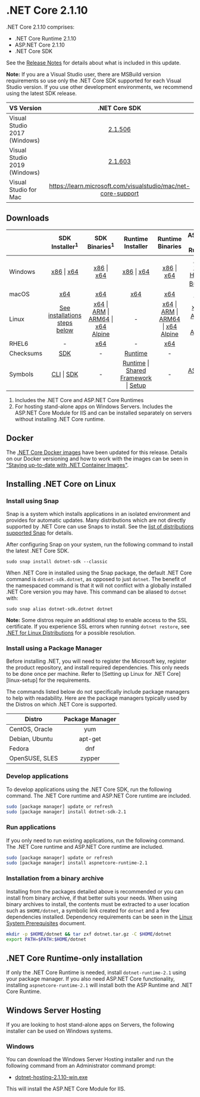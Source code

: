 # .NET Core 2.1.10

.NET Core 2.1.10 comprises:

* .NET Core Runtime 2.1.10
* ASP.NET Core 2.1.10
* .NET Core SDK

See the [Release Notes](2.1.10.md) for details about what is included in this update.

**Note:** If you are a Visual Studio user, there are MSBuild version requirements so use only the .NET Core SDK supported for each Visual Studio version. If you use other development environments, we recommend using the latest SDK release.

| VS Version | .NET Core SDK |
| :-- | :--: |
| Visual Studio 2017 (Windows) | [2.1.506](#downloads) |
| Visual Studio 2019 (Windows) | [2.1.603](../2.1.603-SDK/2.1.603-SDK-download.md) |
| Visual Studio for Mac | https://learn.microsoft.com/visualstudio/mac/net-core-support |

## Downloads

|           | SDK Installer<sup>1</sup>                        | SDK Binaries<sup>1</sup>                 | Runtime Installer                                        | Runtime Binaries                                 | ASP.NET Core Runtime           |
| --------- | :------------------------------------------:     | :----------------------:                 | :---------------------------:                            | :-------------------------:                      | :-----------------:            |
| Windows   | [x86][dotnet-sdk-win-x86.exe] \| [x64][dotnet-sdk-win-x64.exe] | [x86][dotnet-sdk-win-x86.zip] \| [x64][dotnet-sdk-win-x64.zip] | [x86][dotnet-runtime-win-x86.exe] \| [x64][dotnet-runtime-win-x64.exe] | [x86][dotnet-runtime-win-x86.zip] \| [x64][dotnet-runtime-win-x64.zip] | [x86][aspnetcore-runtime-win-x86.exe] \| [x64][aspnetcore-runtime-win-x64.exe] \| <br/> [Hosting Bundle][dotnet-hosting-win.exe]<sup>2</sup> |
| macOS     | [x64][dotnet-sdk-osx-x64.pkg]  | [x64][dotnet-sdk-osx-x64.tar.gz]     | [x64][dotnet-runtime-osx-x64.pkg] | [x64][dotnet-runtime-osx-x64.tar.gz] | [x64][aspnetcore-runtime-osx-x64.tar.gz]<sup>1</sup>
| Linux     | [See installations steps below][linux-install]   | [x64][dotnet-sdk-linux-x64.tar.gz] \| [ARM][dotnet-sdk-linux-arm.tar.gz] \| [ARM64][dotnet-sdk-linux-arm64.tar.gz] \| [x64 Alpine][dotnet-sdk-linux-musl-x64.tar.gz] | - | [x64][dotnet-runtime-linux-x64.tar.gz] \| [ARM][dotnet-runtime-linux-arm.tar.gz] \| [ARM64][dotnet-runtime-linux-arm64.tar.gz] \| [x64 Alpine][dotnet-runtime-linux-musl-x64.tar.gz] | [x64][aspnetcore-runtime-linux-x64.tar.gz]<sup>1</sup>  \| [ARM][aspnetcore-runtime-linux-arm.tar.gz]<sup>1</sup> \| [x64 Alpine][aspnetcore-runtime-linux-musl-x64.tar.gz]<sup>1</sup> |
| RHEL6     | -                                                | [x64][dotnet-sdk-rhel.6-x64.tar.gz]                    | -                                                        | [x64][dotnet-runtime-rhel.6-x64.tar.gz] | - |
| Checksums | [SDK][checksums-sdk]                             | -                                        | [Runtime][checksums-runtime]                             | - | - |
| Symbols   | [CLI][cli-symbols.zip] \| [SDK][dotnet-sdk-symbols.zip]  | -                                        | [Runtime][coreclr-symbols.zip] \| [Shared Framework][corefx-symbols.zip] \| [Setup][core-setup-symbols.zip] | - | [ASP.NET Core][aspnet-symbols.zip] |

1. Includes the .NET Core and ASP.NET Core Runtimes
2. For hosting stand-alone apps on Windows Servers. Includes the ASP.NET Core Module for IIS and can be installed separately on servers without installing .NET Core runtime.


## Docker

The [.NET Core Docker images](https://hub.docker.com/r/microsoft/dotnet/) have been updated for this release. Details on our Docker versioning and how to work with the images can be seen in ["Staying up-to-date with .NET Container Images"](https://devblogs.microsoft.com/dotnet/staying-up-to-date-with-net-container-images/).

## Installing .NET Core on Linux

### Install using Snap

Snap is a system which installs applications in an isolated environment and provides for automatic updates. Many distributions which are not directly supported by .NET Core can use Snaps to install. See the [list of distributions supported Snap](https://docs.snapcraft.io/installing-snapd/6735) for details.

After configuring Snap on your system, run the following command to install the latest .NET Core SDK.

`sudo snap install dotnet-sdk --classic`

When .NET Core in installed using the Snap package, the default .NET Core command is `dotnet-sdk.dotnet`, as opposed to just `dotnet`. The benefit of the namespaced command is that it will not conflict with a globally installed .NET Core version you may have. This command can be aliased to `dotnet` with:

`sudo snap alias dotnet-sdk.dotnet dotnet`

**Note:** Some distros require an additional step to enable access to the SSL certificate. If you experience SSL errors when running `dotnet restore`, see [.NET for Linux Distributions](../../../linux.md) for a possible resolution.

### Install using a Package Manager

Before installing .NET, you will need to register the Microsoft key, register the product repository, and install required dependencies. This only needs to be done once per machine. Refer to [Setting up Linux for .NET Core][linux-setup] for the requirements.

The commands listed below do not specifically include package managers to help with readability. Here are the package managers typically used by the Distros on which .NET Core is supported.

| Distro | Package Manager  |
| ---             | :----:  |
| CentOS, Oracle  | yum     |
| Debian, Ubuntu  | apt-get |
| Fedora          | dnf     |
| OpenSUSE, SLES  | zypper  |

### Develop applications
To develop applications using the .NET Core SDK, run the following command. The .NET Core runtime and ASP.NET Core runtime are included.

```bash
sudo [package manager] update or refresh
sudo [package manager] install dotnet-sdk-2.1
```

### Run applications
If you only need to run existing applications, run the following command. The .NET Core runtime and ASP.NET Core runtime are included.

```bash
sudo [package manager] update or refresh
sudo [package manager] install aspnetcore-runtime-2.1
```

### Installation from a binary archive

Installing from the packages detailed above is recommended or you can install from binary archive, if that better suits your needs. When using binary archives to install, the contents must be extracted to a user location such as `$HOME/dotnet`, a symbolic link created for `dotnet` and a few dependencies installed. Dependency requirements can be seen in the [Linux System Prerequisites](https://github.com/dotnet/core/blob/main/Documentation/linux-prereqs.md) document.

```bash
mkdir -p $HOME/dotnet && tar zxf dotnet.tar.gz -C $HOME/dotnet
export PATH=$PATH:$HOME/dotnet
```

## .NET Core Runtime-only installation

If only the .NET Core Runtime is needed, install `dotnet-runtime-2.1` using your package manager. If you also need ASP.NET Core functionality, installing `aspnetcore-runtime-2.1` will install both the ASP Runtime and .NET Core Runtime.

## Windows Server Hosting

If you are looking to host stand-alone apps on Servers, the following installer can be used on Windows systems.

### Windows

You can download the Windows Server Hosting installer and run the following command from an Administrator command prompt:

* [dotnet-hosting-2.1.10-win.exe][dotnet-hosting-win.exe]

This will install the ASP.NET Core Module for IIS.

[blob-runtime]: https://dotnetcli.blob.core.windows.net/dotnet/Runtime/
[blob-sdk]: https://dotnetcli.blob.core.windows.net/dotnet/Sdk/
[release-notes]: 2.1.10.md

[dotnet-runtime-linux-arm.tar.gz]: https://download.visualstudio.microsoft.com/download/pr/b3a0363f-4ea6-43c1-b5bf-f15e1b88b428/eda34aff06bd3bfd53cf156427ccd3a3/dotnet-runtime-2.1.10-linux-arm.tar.gz
[dotnet-runtime-linux-arm64.tar.gz]: https://download.visualstudio.microsoft.com/download/pr/23bde323-de7b-4176-b120-6b5d242b49dd/a7a88339ce8c9708b7654f373f484910/dotnet-runtime-2.1.10-linux-arm64.tar.gz
[dotnet-runtime-linux-musl-x64.tar.gz]: https://download.visualstudio.microsoft.com/download/pr/bab3baa2-18fb-435d-b3bb-40a79972b76b/21ac0c23db93d574645415cd800c2027/dotnet-runtime-2.1.10-linux-musl-x64.tar.gz
[dotnet-runtime-linux-x64.tar.gz]: https://download.visualstudio.microsoft.com/download/pr/16289d7b-669d-451f-972a-46cba94e1cb8/c649d18001435d1f47825df4c040724e/dotnet-runtime-2.1.10-linux-x64.tar.gz
[dotnet-runtime-osx-x64.pkg]: https://download.visualstudio.microsoft.com/download/pr/f6383eb6-ecdb-44aa-8541-429f78b21a8d/3f9d1f07ea241f61bedb60c60af7152e/dotnet-runtime-2.1.10-osx-x64.pkg
[dotnet-runtime-osx-x64.tar.gz]: https://download.visualstudio.microsoft.com/download/pr/6324e69e-c2c7-4e5c-beaa-9452b0a4d123/28b21b4c329033aad66b314864f50d7b/dotnet-runtime-2.1.10-osx-x64.tar.gz
[dotnet-runtime-rhel.6-x64.tar.gz]: https://download.visualstudio.microsoft.com/download/pr/70eb7301-7077-4851-939b-38aba0634b5f/14da19cba597573eca809857dac80989/dotnet-runtime-2.1.10-rhel.6-x64.tar.gz
[dotnet-runtime-win-arm.zip]: https://download.visualstudio.microsoft.com/download/pr/fa9caec1-196a-438b-9bd3-fd2cb416a2b1/a6b576fd333b938c62ec4bf6b37040d1/dotnet-runtime-2.1.10-win-arm.zip
[dotnet-runtime-win-x64.exe]: https://download.visualstudio.microsoft.com/download/pr/caaf63d6-4929-4094-a9d4-38d8bd566cb3/12bbfd1272b0f935c3742e8c97257a82/dotnet-runtime-2.1.10-win-x64.exe
[dotnet-runtime-win-x64.zip]: https://download.visualstudio.microsoft.com/download/pr/abe669cc-b824-41d4-89c0-3c27d4511800/765d9236495bb6a2196389ec8221c4f8/dotnet-runtime-2.1.10-win-x64.zip
[dotnet-runtime-win-x86.exe]: https://download.visualstudio.microsoft.com/download/pr/a1ffeacd-05ad-4160-9b73-4a977a7ac281/564b6b8c718dba050578ab528f214cec/dotnet-runtime-2.1.10-win-x86.exe
[dotnet-runtime-win-x86.zip]: https://download.visualstudio.microsoft.com/download/pr/e9454a64-bb31-493a-af84-df61be9b4309/da99a3ba615bfd65a92d258a1132acaf/dotnet-runtime-2.1.10-win-x86.zip

[aspnetcore-runtime-linux-arm.tar.gz]: https://download.visualstudio.microsoft.com/download/pr/b17fd8f4-589a-46cf-bd8a-cc16f8621712/a643c1adb6f62b3943d0c486e1124238/aspnetcore-runtime-2.1.10-linux-arm.tar.gz
[aspnetcore-runtime-linux-musl-x64.tar.gz]: https://download.visualstudio.microsoft.com/download/pr/329e1249-d55a-458a-ae3e-fbd8d5e5c403/a2d9860c68c9f0e681b85b1acd16d20b/aspnetcore-runtime-2.1.10-linux-musl-x64.tar.gz
[aspnetcore-runtime-linux-x64.tar.gz]: https://download.visualstudio.microsoft.com/download/pr/5967af9f-21d4-4b2f-a166-52af457d02aa/713e9a0f3753cf79171594bbdb92ad89/aspnetcore-runtime-2.1.10-linux-x64.tar.gz
[aspnetcore-runtime-osx-x64.tar.gz]: https://download.visualstudio.microsoft.com/download/pr/e0bc7d09-e1f4-4d2f-a6e9-c49ec2b803b8/c169d13b0be8f2eb7fd4cf90f7080b8d/aspnetcore-runtime-2.1.10-osx-x64.tar.gz
[aspnetcore-runtime-win-x64.exe]: https://download.visualstudio.microsoft.com/download/pr/f67fda48-1e9a-4cfb-9c63-435273064b4b/1b980428cbc2c0abc4c4a3907bd16ac3/aspnetcore-runtime-2.1.10-win-x64.exe
[aspnetcore-runtime-win-x64.zip]: https://download.visualstudio.microsoft.com/download/pr/ecb1e954-94a2-401b-9162-06314d84e369/768d0460a1fd21a326f4ce4017c4a9df/aspnetcore-runtime-2.1.10-win-x64.zip
[aspnetcore-runtime-win-x86.exe]: https://download.visualstudio.microsoft.com/download/pr/a0d98a3a-4a80-4619-801e-83c7d13892a6/5c5339e223780ddbe0a08a467c653ca6/aspnetcore-runtime-2.1.10-win-x86.exe
[aspnetcore-runtime-win-x86.zip]: https://download.visualstudio.microsoft.com/download/pr/af0cf37a-4199-4c60-bc6c-336f81461e58/c20dd8d99727e9818156bea0af9be8fe/aspnetcore-runtime-2.1.10-win-x86.zip
[dotnet-hosting-win.exe]: https://download.visualstudio.microsoft.com/download/pr/34ad5a08-c67b-4c6f-a65f-47cb5a83747a/02d897904bd52e8681412e353660ac66/dotnet-hosting-2.1.10-win.exe

[dotnet-sdk-linux-arm.tar.gz]: https://download.visualstudio.microsoft.com/download/pr/1634db77-54c5-41c0-ab6d-e1d5cf117d8d/5d7c32161328438ecd782adb65ef03fc/dotnet-sdk-2.1.506-linux-arm.tar.gz
[dotnet-sdk-linux-arm64.tar.gz]: https://download.visualstudio.microsoft.com/download/pr/9e837d1e-9e1a-4ab2-97d1-261fa45cc29a/7bf4e69e8a6be642410dc249e5bebad7/dotnet-sdk-2.1.506-linux-arm64.tar.gz
[dotnet-sdk-linux-musl-x64.tar.gz]: https://download.visualstudio.microsoft.com/download/pr/16ff849d-77ce-4caa-a3a5-faea8a5c8734/15671043dc1beaa9faa7ade2e7cace03/dotnet-sdk-2.1.506-linux-musl-x64.tar.gz
[dotnet-sdk-linux-x64.tar.gz]: https://download.visualstudio.microsoft.com/download/pr/aa1aac0d-8357-4d91-9ee8-fb89372f42a8/b8659e132dee3621df4f18c6fbc04c63/dotnet-sdk-2.1.506-linux-x64.tar.gz
[dotnet-sdk-osx-x64.pkg]: https://download.visualstudio.microsoft.com/download/pr/2ca9e042-b012-4f5b-91dc-e0bc73a6ae4e/f6236d430f2c5a2442701486f6bbaa2c/dotnet-sdk-2.1.506-osx-x64.pkg
[dotnet-sdk-osx-x64.tar.gz]: https://download.visualstudio.microsoft.com/download/pr/7de684d2-7d79-42a6-8389-3f6ab6944a36/626fa84eb138b7094be18f14fa516bbc/dotnet-sdk-2.1.506-osx-x64.tar.gz
[dotnet-sdk-rhel.6-x64.tar.gz]: https://download.visualstudio.microsoft.com/download/pr/c6aabdd7-f2e4-4803-99f2-db97c610a794/addca7298bbbf6fb42ce9b995c83045a/dotnet-sdk-2.1.506-rhel.6-x64.tar.gz
[dotnet-sdk-win-x64.exe]: https://download.visualstudio.microsoft.com/download/pr/800a2df7-3139-4331-9521-13a717dd9929/c28b96c5a5169ca7cf934dc8e0f76261/dotnet-sdk-2.1.506-win-x64.exe
[dotnet-sdk-win-x64.zip]: https://download.visualstudio.microsoft.com/download/pr/7c1af7ca-17ff-4e40-a9e2-ff77e37ab6da/1807a6d4fad51225bdf8116129677361/dotnet-sdk-2.1.506-win-x64.zip
[dotnet-sdk-win-x86.exe]: https://download.visualstudio.microsoft.com/download/pr/aa5d5dd8-6d59-48cb-b733-bd842071382b/9b63ed52ce387e63447d75265a6984ce/dotnet-sdk-2.1.506-win-x86.exe
[dotnet-sdk-win-x86.zip]: https://download.visualstudio.microsoft.com/download/pr/f6a1a446-dbad-441f-9f13-8f5727f54a19/0f0753b9248058db5b623089f0ff733a/dotnet-sdk-2.1.506-win-x86.zip

[aspnet-symbols.zip]: https://download.visualstudio.microsoft.com/download/pr/fce4e98e-1be3-4603-89a5-0ba98d11ceb0/c207cbf61146b4a4cdb490732c722191/aspnet-2.1.10-symbols.zip
[aspnet-extensions-symbols.zip]: https://download.visualstudio.microsoft.com/download/pr/e49f73d2-9746-45c3-8b08-5e628c13c94e/580ef81d0ff9a73f36de39ff0bb4209f/aspnet-extensions-2.1.10-symbols.zip
[cli-symbols.zip]: https://download.visualstudio.microsoft.com/download/pr/da4719b1-20a3-490e-a81f-46cfaedad2f1/e1e51fdcd30ea26293678dc2cae553df/cli-2.1.10-symbols.zip
[core-setup-symbols.zip]: https://download.visualstudio.microsoft.com/download/pr/1a5b28d3-1d71-43fb-b3be-8e166e736889/1cf3af996cb9b26fc2d5578a3a0b4b39/core-setup-2.1.10-symbols.zip
[coreclr-symbols.zip]: https://download.visualstudio.microsoft.com/download/pr/72c448bc-052c-43d8-bf77-d66b5f6e2372/e2089ffebb26b5f3726c91a48eb288dc/coreclr-2.1.10-symbols.zip
[corefx-symbols.zip]: https://download.visualstudio.microsoft.com/download/pr/2ce8b163-45e8-4834-8c28-4e845f06da2e/77ef403106f2ad9113efb3fe925d1972/corefx-2.1.10-symbols.zip
[dotnet-sdk-symbols.zip]: https://download.visualstudio.microsoft.com/download/pr/8bc18ae0-6616-4218-a35b-c49360ffb0da/0f022b73024bb8d9f2e8d39c4ca4395a/dotnet-sdk-2.1.10-symbols.zip

[checksums-runtime]: https://dotnetcli.blob.core.windows.net/dotnet/checksums/2.1.10-runtime-sha.txt
[checksums-sdk]: https://dotnetcli.blob.core.windows.net/dotnet/checksums/2.1.506-sdk-sha.txt

[linux-install]: https://learn.microsoft.com/dotnet/core/install/linux

[dotnet-blog]: https://devblogs.microsoft.com/dotnet/
